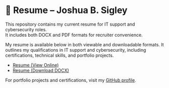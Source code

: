# 📄 Resume – Joshua B. Sigley

This repository contains my current resume for IT support and cybersecurity roles.  
It includes both DOCX and PDF formats for recruiter convenience.

My resume is available below in both viewable and downloadable formats. It outlines my qualifications in IT support and cybersecurity, including certifications, technical skills, and portfolio projects.

- [Resume (View Online)](https://view.officeapps.live.com/op/view.aspx?src=https%3A%2F%2Fraw.githubusercontent.com%2Fsuavesigley%2FResume_Joshua_Sigley%2Frefs%2Fheads%2Fmain%2Fresume_jsigley.docx&wdOrigin=BROWSELINK)  
- [Resume (Download DOCX)](https://github.com/suavesigley/Resume_Joshua_Sigley/raw/main/resume_jsigley.docx)

For portfolio projects and certifications, visit my [GitHub profile](https://github.com/suavesigley).
